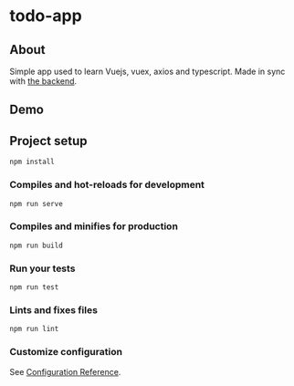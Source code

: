 # todo-app

## About

Simple app used to learn Vuejs, vuex, axios and typescript. Made in sync with [the backend](https://github.com/Thief3/graphql-todo-backend).

## Demo

## Project setup
```
npm install
```

### Compiles and hot-reloads for development
```
npm run serve
```

### Compiles and minifies for production
```
npm run build
```

### Run your tests
```
npm run test
```

### Lints and fixes files
```
npm run lint
```

### Customize configuration
See [Configuration Reference](https://cli.vuejs.org/config/).
